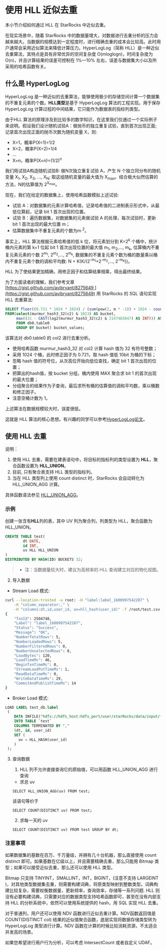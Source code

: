 # 使用 HLL 近似去重

本小节介绍如何通过 HLL 在 StarRocks 中近似去重。

在现实场景中，随着 StarRocks 中的数据量增大，对数据进行去重分析的压力会越来越大。当数据的规模达到一定程度时，进行精确去重的成本会比较高。此时用户通常会采用近似算法来降低计算压力。HyperLogLog（简称 HLL）是一种近似去重算法，其特点是具有非常优异的空间复杂度 O(mloglogn)，时间复杂度为 O(n)，并且计算结果的误差可控制在 1%—10% 左右，误差与数据集大小以及所采用的哈希函数有关。

## 什么是 HyperLogLog

HyperLogLog 是一种近似的去重算法，能够使用极少的存储空间计算一个数据集的不重复元素的个数。**HLL类型**是基于 HyperLogLog 算法的工程实现。用于保存 HyperLogLog 计算过程的中间结果，它只能作为数据表的指标列类型。

由于HLL 算法的原理涉及到比较多的数学知识，在这里我们仅通过一个实际例子来说明。假设我们设计随机试验A：做抛币的独立重复试验，直到首次出现正面; 记录首次出现正面的抛币次数为随机变量 X，则:

* X=1，概率P(X=1)=1/2
* X=2，概率P(X=2)=1/4
* ...
* X=n，概率P(X=n)=(1/2)<sup>n</sup>

我们用试验A构造随机试验B: 做N次独立重复试验 A，产生 N 个独立同分布的随机变量 X<sub>1</sub>, X<sub>2</sub>, X<sub>3</sub>, ..., X<sub>N</sub>; 取这组随机变量的最大值为 X<sub>max</sub>。结合极大似然估算的方法，N的估算值为 2<sup>X<sub>max</sub></sup>。
<br/>

现在，我们在给定的数据集上，使用哈希函数模拟上述试验:

* 试验 A：对数据集的元素计算哈希值，记录哈希值的二进制表示形式中，从最低位算起，记录 bit 1 首次出现的位置。
* 试验 B：遍历数据集，对数据集的元素做试验 A 的处理，每次试验时，更新 bit 1 首次出现的最大位置 m；
* 估算数据集中不重复元素的个数为m <sup>2</sup>。

事实上，HLL 算法根据元素哈希值的低 k 位，将元素划分到 K=2<sup>k</sup> 个桶中，统计桶内元素的第 k+1 位起 bit 1 首次出现位置的最大值 m<sub>1</sub>, m<sub>2</sub>,..., m<sub>k</sub>, 估算桶内不重复元素元素的个数 2<sup>m<sub>1</sub></sup>, 2<sup>m<sub>2</sub></sup>,..., 2<sup>m<sub>k</sub></sup>, 数据集的不重复元素个数为桶的数量乘以桶内不重复元素个数的调和平均数: N = K(K/(2<sup>\-m<sub>1</sub></sup>+2<sup>\-m<sub>2</sub></sup>,..., 2<sup>\-m<sub>K</sub></sup>))。
<br/>

HLL 为了使结果更加精确，用修正因子和估算结果相乘，得出最终结果。

为了方面读者的理解，我们参考文章[https://gist.github.com/avibryant/8275649,](https://gist.github.com/avibryant/8275649) 用 StarRocks 的 SQL 语句实现 HLL 去重算法:

~~~sql
SELECT floor((0.721 * 1024 * 1024) / (sum(pow(2, m * -1)) + 1024 - count(*))) AS estimate
FROM(select(murmur_hash3_32(c2) & 1023) AS bucket,
     max((31 - CAST(log2(murmur_hash3_32(c2) & 2147483647) AS INT))) AS m
     FROM db0.table0
     GROUP BY bucket) bucket_values;
~~~

该算法对 db0.table0 的 col2 进行去重分析。

* 使用哈希函数 murmur_hash3_32 对 col2 计算 hash 值为 32 有符号整数；
* 采用 1024 个桶，此时修正因子为 0.721，取 hash 值低 10bit 为桶的下标；
* 忽略 hash 值的符号位，从次高位开始向低位查找，确定 bit 1 首次出现的位置；
* 把算出的hash值，按 bucket 分组，桶内使用 MAX 聚合求 bit 1 的首次出现的最大位置；
* 分组聚合的结果作为子查询，最后求所有桶的估算值的调和平均数，乘以桶数和修正因子。
* 注意空桶计数为 1。

上述算法在数据规模较大时，误差很低。

这就是 HLL 算法的核心思想。有兴趣的同学可以参考[HyperLogLog论文](http://algo.inria.fr/flajolet/Publications/FlFuGaMe07.pdf)。

## 使用 HLL 去重

说明：

1. 使用 HLL 去重，需要在建表语句中，将目标的指标列的类型设置为 **HLL**，聚合函数设置为 **HLL_UNION**。
2. 目前, 只有聚合表支持 HLL 类型的指标列。
3. 当在 HLL 类型列上使用 count distinct 时，StarRocks 会自动转化为 HLL_UNION_AGG 计算。

具体函数语法参见 [HLL_UNION_AGG](../sql-reference/sql-functions/aggregate-functions/hll_union_agg.md)。

### 示例

创建一张含有**HLL**列的表，其中 UV 列为聚合列，列类型为 HLL，聚合函数为 HLL_UNION。

~~~sql
CREATE TABLE test(
        dt DATE,
        id INT,
        uv HLL HLL_UNION
)
DISTRIBUTED BY HASH(ID) BUCKETS 32;
~~~

> * 注：当数据量较大时，建议为高频率的 HLL 查询建立对应的物化视图。

2. 导入数据

* Stream Load 模式:

~~~bash
curl --location-trusted -u root: -H "label:label_1600997542287" \
    -H "column_separator:," \
    -H "columns:dt,id,user_id, uv=hll_hash(user_id)" -T /root/test.csv http://starrocks_be0:8040/api/db0/test/_stream_load
{
    "TxnId": 2504748,
    "Label": "label_1600997542287",
    "Status": "Success",
    "Message": "OK",
    "NumberTotalRows": 5,
    "NumberLoadedRows": 5,
    "NumberFilteredRows": 0,
    "NumberUnselectedRows": 0,
    "LoadBytes": 120,
    "LoadTimeMs": 46,
    "BeginTxnTimeMs": 0,
    "StreamLoadPutTimeMs": 1,
    "ReadDataTimeMs": 0,
    "WriteDataTimeMs": 29,
    "CommitAndPublishTimeMs": 14
}
~~~

* Broker Load 模式:

~~~sql
LOAD LABEL test_db.label
 (
    DATA INFILE("hdfs://hdfs_host:hdfs_port/user/starRocks/data/input/file")
    INTO TABLE `test`
    COLUMNS TERMINATED BY ","
    (dt, id, user_id)
    SET (
      uv = HLL_HASH(user_id)
    )
 );
~~~

3. 查询数据

     1. HLL 列不允许直接查询它的原始值，可以用函数 HLL_UNION_AGG 进行查询
     * 求总 uv

     `SELECT HLL_UNION_AGG(uv) FROM test;`

     该语句等价于

     `SELECT COUNT(DISTINCT uv) FROM test;`

     2. 求每一天的 uv

     `SELECT COUNT(DISTINCT uv) FROM test GROUP BY dt;`

### 注意事项

如果数据集的基数在百万、千万量级，并拥有几十台机器，那么直接使用 count distinct 即可。如果基数在亿级以上，并且需要精确去重，那么只能用 Bitmap 类型；如果可以接受近似去重，那么还可以使用 HLL 类型。

Bitmap 只支持 TINYINT，SMALLINT，INT，BIGINT，(注意不支持 LARGEINT )，对其他类型数据集去重，则需要构建词典，将原类型映射到整数类型。词典构建比较复杂，需要权衡数据量，更新频率，查询效率，存储等一系列问题. HLL 则没有必要构建词典，只需要对应的数据类型支持哈希函数即可，甚至在没有内部支持 HLL 的分析系统中，依然可以使用系统提供的 hash，用 SQL 实现 HLL 去重。

对于普通列，用户还可以使用 NDV 函数进行近似去重计算。NDV函数返回值是COUNT(DISTINCT col) 结果的近似值聚合函数，底层实现将数据存储类型转为 HyperLogLog 类型进行计算。NDV 函数在计算的时候比较消耗资源，不太适合并发高的场景。

如果您希望进行用户行为分析，可以考虑 IntersectCount 或者自定义 UDAF。
